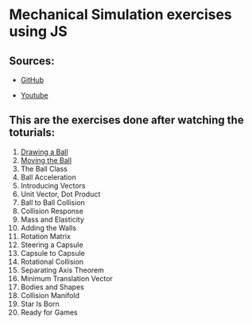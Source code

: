 # Mechanical Simulation exercises using JS

## Sources:
 * [GitHub](https://github.com/danielszabo88/mocorgo)

 * [Youtube](https://youtube.com/playlist?list=PLo6lBZn6hgca1T7cNZXpiq4q395ljbEI_)

## This are the **exercises** done after watching the toturials:

 1) [Drawing a Ball](https://hoxu-1.github.io/Mechanics-js-simulation/2d_engine/2_drawing_a_ball/)
 2) [Moving the Ball](https://hoxu-1.github.io/Mechanics-js-simulation/2d_engine/2_Moving_the_Ball/)
 3) The Ball Class
 4) Ball Acceleration
 5) Introducing Vectors
 6) Unit Vector, Dot Product
 7) Ball to Ball Collision
 8) Collision Response
 9) Mass and Elasticity
 10) Adding the Walls
 11) Rotation Matrix
 12) Steering a Capsule
 13) Capsule to Capsule
 14) Rotational Collision
 15) Separating Axis Theorem
 16) Minimum Translation Vector
 17) Bodies and Shapes
 18) Collision Manifold
 19) Star Is Born
 20) Ready for Games
